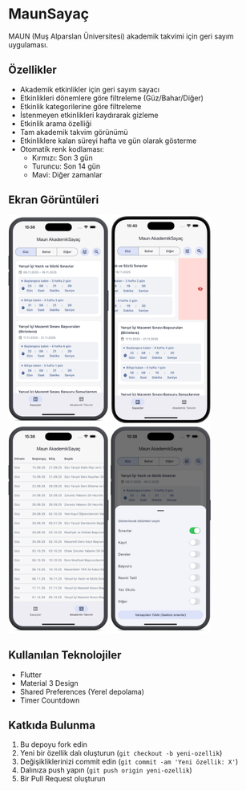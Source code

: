# MaunSayaç

MAUN (Muş Alparslan Üniversitesi) akademik takvimi için geri sayım uygulaması.

## Özellikler

- Akademik etkinlikler için geri sayım sayacı
- Etkinlikleri dönemlere göre filtreleme (Güz/Bahar/Diğer)
- Etkinlik kategorilerine göre filtreleme
- İstenmeyen etkinlikleri kaydırarak gizleme
- Etkinlik arama özelliği
- Tam akademik takvim görünümü
- Etkinliklere kalan süreyi hafta ve gün olarak gösterme
- Otomatik renk kodlaması:
  - Kırmızı: Son 3 gün
  - Turuncu: Son 14 gün
  - Mavi: Diğer zamanlar

## Ekran Görüntüleri

<p float="left">
  <img src="screenshot/2.png" width="200" />
  <img src="screenshot/1.png" width="200" />
  <img src="screenshot/3.png" width="200" />
  <img src="screenshot/4.png" width="200" />
</p>

## Kullanılan Teknolojiler

- Flutter
- Material 3 Design
- Shared Preferences (Yerel depolama)
- Timer Countdown

## Katkıda Bulunma

1. Bu depoyu fork edin
2. Yeni bir özellik dalı oluşturun (`git checkout -b yeni-ozellik`)
3. Değişikliklerinizi commit edin (`git commit -am 'Yeni özellik: X'`)
4. Dalınıza push yapın (`git push origin yeni-ozellik`)
5. Bir Pull Request oluşturun
